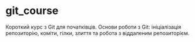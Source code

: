 # git_course
Короткий курс з Git для початківців. Основи роботи з Git: ініціалізація репозиторію, коміти, гілки, злиття та робота з віддаленим репозиторієм.
